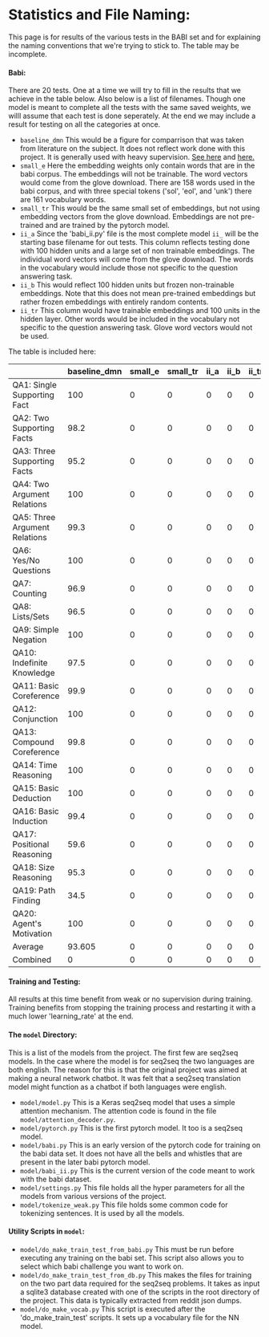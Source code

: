 # Statistics and File Naming:

This page is for results of the various tests in the BABI set and for explaining the naming conventions that we're trying to stick to. The  table may be incomplete.

#### Babi:
There are 20 tests. One at a time we will try to fill in the results that we achieve in the table below. Also below is a list of filenames. Though one model is meant to complete all the tests with the same saved weights, we willl assume that each test is done seperately. At the end we may include a result for testing on all the categories at once.

* `baseline_dmn` This would be a figure for comparrison that was taken from literature on the subject. It does not reflect work done with this project. It is generally used with heavy supervision. [See here](https://arxiv.org/pdf/1506.07285.pdf) and [here.](https://yerevann.github.io/2016/02/05/implementing-dynamic-memory-networks/#initial-experiments)
* `small_e` Here the embedding weights only contain words that are in the babi corpus. The embeddings will not be trainable. The word vectors would come from the glove download. There are 158 words used in the babi corpus, and with three special tokens ('sol', 'eol', and 'unk') there are 161 vocabulary words.
* `small_tr` This would be the same small set of embeddings, but not using embedding vectors from the glove download. Embeddings are not pre-trained and are trained by the pytorch model.
* `ii_a` Since the 'babi_ii.py' file is the most complete model `ii_` will be the starting base filename for out tests. This column reflects testing done with 100 hidden units and a large set of non trainable embeddings. The individual word vectors will come from the glove download. The words in the vocabulary would include those not specific to the question answering task.
* `ii_b` This would reflect 100 hidden units but frozen non-trainable embeddings. Note that this does not mean pre-trained embeddings but rather frozen embeddings with entirely random contents.
* `ii_tr` This column would have trainable embeddings and 100 units in the hidden layer. Other words would be included in the vocabulary not specific to the question answering task. Glove word vectors would not be used.

The table is included here:

 |   | baseline_dmn | small_e | small_tr | ii_a | ii_b | ii_tr | 
|-|-|-|-|-|-|-|
 | QA1: Single Supporting Fact | 100 | 0 | 0 | 0 | 0 | 0 | 
 | QA2: Two Supporting Facts | 98.2 | 0 | 0 | 0 | 0 | 0 |
 | QA3: Three Supporting Facts | 95.2 | 0 | 0 | 0 | 0 | 0 |
 | QA4: Two Argument Relations | 100 | 0 | 0 | 0 | 0 | 0 |
 | QA5: Three Argument Relations | 99.3 | 0 | 0 | 0 | 0 | 0 |
 | QA6: Yes/No Questions | 100 | 0 | 0 | 0 | 0 | 0 |
 | QA7: Counting | 96.9 | 0 | 0 | 0 | 0 | 0 |
 | QA8: Lists/Sets | 96.5 | 0 | 0 | 0 | 0 | 0 |
 | QA9: Simple Negation | 100 | 0 | 0 | 0 | 0 | 0 |
 | QA10: Indefinite Knowledge | 97.5 | 0 | 0 | 0 | 0 | 0 | 
 | QA11: Basic Coreference | 99.9 | 0 | 0 | 0 | 0 | 0 |
 | QA12: Conjunction | 100 | 0 | 0 | 0 | 0 | 0 |
 | QA13: Compound Coreference | 99.8 | 0 | 0 | 0 | 0 | 0 |
 | QA14: Time Reasoning | 100 | 0 | 0 | 0 | 0 | 0 |
 | QA15: Basic Deduction | 100 | 0 | 0 | 0 | 0 | 0 |
 | QA16: Basic Induction | 99.4 | 0 | 0 | 0 | 0 | 0 |
 | QA17: Positional Reasoning | 59.6 | 0 | 0 | 0 | 0 | 0 | 
 | QA18: Size Reasoning | 95.3 | 0 | 0 | 0 | 0 | 0 |
 | QA19: Path Finding | 34.5 | 0 | 0 | 0 | 0 | 0|
 | QA20: Agent's Motivation | 100 | 0 | 0 | 0 | 0 | 0 |
 | Average | 93.605 | 0 | 0 | 0 | 0 | 0 |
 | Combined | 0 | 0 | 0 | 0 | 0 | 0 |

#### Training and Testing:
All results at this time benefit from weak or no supervision during training.
Training benefits from stopping the training process and restarting it with a much lower 'learning_rate' at the end.

#### The `model` Directory:

This is a list of the models from the project. The first few are seq2seq models. In the case where the model is for seq2seq the two languages are both english. The reason for this is that the original project was aimed at making a neural network chatbot.
It was felt that a seq2seq translation model might function as a chatbot if both languages were english.
* `model/model.py` This is a Keras seq2seq model that uses a simple attention mechanism. The attention code is found in the file `model/attention_decoder.py`.
* `model/pytorch.py` This is the first pytorch model. It too is a seq2seq model. 
* `model/babi.py` This is an early version of the pytorch code for training on the babi data set. It does not have all the bells and whistles that are present in the later babi pytorch model.
* `model/babi_ii.py` This is the current version of the code meant to work with the babi dataset.
* `model/settings.py` This file holds all the hyper parameters for all the models from various versions of the project.
* `model/tokenize_weak.py` This file holds some common code for tokenizing sentences. It is used by all the models.

#### Utility Scripts in `model`:
* `model/do_make_train_test_from_babi.py` This must be run before executing any training on the babi set. This script also allows you to select which babi challenge you want to work on.
* `model/do_make_train_test_from_db.py` This makes the files for training on the two part data required for the seq2seq problems. It takes as input a sqlite3 database created with one of the scripts in the root directory of the project. This data is typically extracted from reddit json dumps.
* `model/do_make_vocab.py` This script is executed after the 'do_make_train_test' scripts. It sets up a vocabulary file for the NN model.